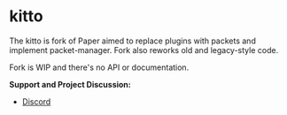 kitto
===========

The kitto is fork of Paper aimed to replace plugins with packets and implement packet-manager.
Fork also reworks old and legacy-style code.

Fork is WIP and there's no API or documentation.

**Support and Project Discussion:**
- [Discord](https://discord.gg/ESa8paAGAE)
